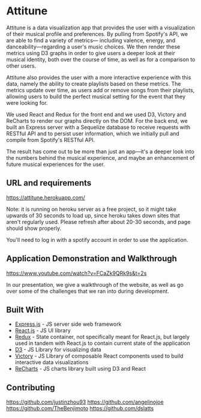 # Attitune

Attitune is a data visualization app that provides the user with a visualization of their musical profile and preferences. By pulling from Spotify's API, we are able to find a variety of metrics— including valence, energy, and danceability—regarding a user's music choices. We then render these metrics using D3 graphs in order to give users a deeper look at their musical identity, both over the course of time, as well as for a comparison to other users.

Attitune also provides the user with a more interactive experience with this data, namely the ability to create playlists based on these metrics. The metrics update over time, as users add or remove songs from their playlists, allowing users to build the perfect musical setting for the event that they were looking for.

We used React and Redux for the front end and we used D3, Victory and ReCharts to render our graphs directly on the DOM. For the back end, we built an Express server with a Sequelize database to receive requests with RESTful API and to persist user information, which we initially pull and compile from Spotify's RESTful API.

The result has come out to be more than just an app—it's a deeper look into the numbers behind the musical experience, and maybe an enhancement of future musical experiences for the user.

## URL and requirements

https://attitune.herokuapp.com/

Note: it is running on heroku server as a free project, so it might take upwards of 30 seconds to load up, since heroku takes down sites that aren't regularly used. Please refresh after about 20-30 seconds, and page should show properly.

You'll need to log in with a spotify account in order to use the application.

## Application Demonstration and Walkthrough

https://www.youtube.com/watch?v=FCaZk9QRk9s&t=2s

In our presentation, we give a walkthrough of the website, as well as go over some of the challenges that we ran into during development.

## Built With

* [Express.js](https://github.com/expressjs/express) - JS server side web framework
* [React.js](https://github.com/facebook/react) - JS UI library
* [Redux](https://github.com/reactjs/redux) - State container, not specifically meant for React.js, but largely used in tandem with React.js to contain current state of the application
* [D3](https://github.com/d3/d3) - JS Library for visualizing data
* [Victory](https://github.com/FormidableLabs/victory) - JS Library of composable React components used to build interactive data visualizations
* [ReCharts](https://github.com/recharts/recharts) - JS charts library built using D3 and React

## Contributing

https://github.com/justinzhou93
https://github.com/angelinojoe
https://github.com/TheBenjimoto
https://github.com/dslatts

